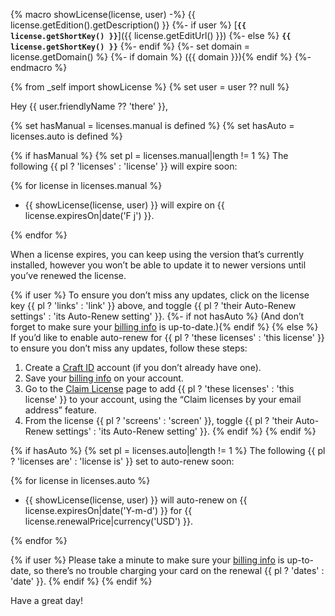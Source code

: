 {% macro showLicense(license, user) -%}
    {{ license.getEdition().getDescription() }}
    {%- if user %} [**`{{ license.getShortKey() }}`**]({{ license.getEditUrl() }})
    {%- else %} **`{{ license.getShortKey() }}`**
    {%- endif %}
    {%- set domain = license.getDomain() %}
    {%- if domain %} ({{ domain }}){% endif %}
{%- endmacro %}

{% from _self import showLicense %}
{% set user = user ?? null %}

Hey {{ user.friendlyName ?? 'there' }},

{% set hasManual = licenses.manual is defined %}
{% set hasAuto = licenses.auto is defined %}

{% if hasManual %}
{% set pl = licenses.manual|length != 1 %}
The following {{ pl ? 'licenses' : 'license' }} will expire soon:

{% for license in licenses.manual %}
- {{ showLicense(license, user) }} will expire on {{ license.expiresOn|date('F j') }}.

{% endfor %}

When a license expires, you can keep using the version that’s currently installed, however you won’t be able to update it to newer versions until you’ve renewed the license.

{% if user %}
To ensure you don’t miss any updates, click on the license key {{ pl ? 'links' : 'link' }} above, and toggle {{ pl ? 'their Auto-Renew settings' : 'its Auto-Renew setting' }}.
{%- if not hasAuto %} (And don’t forget to make sure your [billing info] is up-to-date.){% endif %}
{% else %}
If you’d like to enable auto-renew for {{ pl ? 'these licenses' : 'this license' }} to ensure you don’t miss any updates, follow these steps:

1. Create a [Craft ID](https://id.craftcms.com) account (if you don’t already have one).
2. Save your [billing info] on your account.
3. Go to the [Claim License](https://id.craftcms.com/licenses/claim) page to add {{ pl ? 'these licenses' : 'this license' }} to your account, using the “Claim licenses by your email address” feature.
4. From the license {{ pl ? 'screens' : 'screen' }}, toggle {{ pl ? 'their Auto-Renew settings' : 'its Auto-Renew setting' }}.
{% endif %}
{% endif %}

{% if hasAuto %}
{% set pl = licenses.auto|length != 1 %}
The following {{ pl ? 'licenses are' : 'license is' }} set to auto-renew soon:

{% for license in licenses.auto %}
- {{ showLicense(license, user) }} will auto-renew on {{ license.expiresOn|date('Y-m-d') }} for {{ license.renewalPrice|currency('USD') }}.

{% endfor %}

{% if user %}
Please take a minute to make sure your [billing info] is up-to-date, so there’s no trouble charging your card on the renewal {{ pl ? 'dates' : 'date' }}.
{% endif %}
{% endif %}

Have a great day!

[billing info]: https://id.craftcms.com/account/billing
